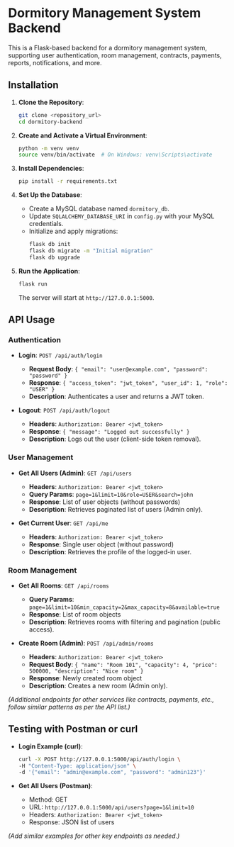 # Dormitory Management System Backend

This is a Flask-based backend for a dormitory management system, supporting user authentication, room management, contracts, payments, reports, notifications, and more.

## Installation

1. **Clone the Repository**:
   ```bash
   git clone <repository_url>
   cd dormitory-backend
   ```

2. **Create and Activate a Virtual Environment**:
   ```bash
   python -m venv venv
   source venv/bin/activate  # On Windows: venv\Scripts\activate
   ```

3. **Install Dependencies**:
   ```bash
   pip install -r requirements.txt
   ```

4. **Set Up the Database**:
   - Create a MySQL database named `dormitory_db`.
   - Update `SQLALCHEMY_DATABASE_URI` in `config.py` with your MySQL credentials.
   - Initialize and apply migrations:
     ```bash
     flask db init
     flask db migrate -m "Initial migration"
     flask db upgrade
     ```

5. **Run the Application**:
   ```bash
   flask run
   ```
   The server will start at `http://127.0.0.1:5000`.

## API Usage

### Authentication
- **Login**: `POST /api/auth/login`
  - **Request Body**: `{ "email": "user@example.com", "password": "password" }`
  - **Response**: `{ "access_token": "jwt_token", "user_id": 1, "role": "USER" }`
  - **Description**: Authenticates a user and returns a JWT token.

- **Logout**: `POST /api/auth/logout`
  - **Headers**: `Authorization: Bearer <jwt_token>`
  - **Response**: `{ "message": "Logged out successfully" }`
  - **Description**: Logs out the user (client-side token removal).

### User Management
- **Get All Users (Admin)**: `GET /api/users`
  - **Headers**: `Authorization: Bearer <jwt_token>`
  - **Query Params**: `page=1&limit=10&role=USER&search=john`
  - **Response**: List of user objects (without passwords)
  - **Description**: Retrieves paginated list of users (Admin only).

- **Get Current User**: `GET /api/me`
  - **Headers**: `Authorization: Bearer <jwt_token>`
  - **Response**: Single user object (without password)
  - **Description**: Retrieves the profile of the logged-in user.

### Room Management
- **Get All Rooms**: `GET /api/rooms`
  - **Query Params**: `page=1&limit=10&min_capacity=2&max_capacity=8&available=true`
  - **Response**: List of room objects
  - **Description**: Retrieves rooms with filtering and pagination (public access).

- **Create Room (Admin)**: `POST /api/admin/rooms`
  - **Headers**: `Authorization: Bearer <jwt_token>`
  - **Request Body**: `{ "name": "Room 101", "capacity": 4, "price": 500000, "description": "Nice room" }`
  - **Response**: Newly created room object
  - **Description**: Creates a new room (Admin only).

*(Additional endpoints for other services like contracts, payments, etc., follow similar patterns as per the API list.)*

## Testing with Postman or curl

- **Login Example (curl)**:
  ```bash
  curl -X POST http://127.0.0.1:5000/api/auth/login \
  -H "Content-Type: application/json" \
  -d '{"email": "admin@example.com", "password": "admin123"}'
  ```

- **Get All Users (Postman)**:
  - Method: GET
  - URL: `http://127.0.0.1:5000/api/users?page=1&limit=10`
  - Headers: `Authorization: Bearer <jwt_token>`
  - Response: JSON list of users

*(Add similar examples for other key endpoints as needed.)*